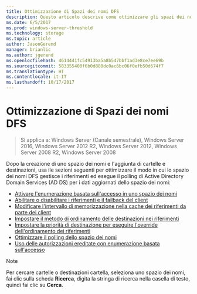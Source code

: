```yaml
---
title: Ottimizzazione di Spazi dei nomi DFS
description: Questo articolo descrive come ottimizzare gli spazi dei nomi DFS
ms.date: 6/5/2017
ms.prod: windows-server-threshold
ms.technology: storage
ms.topic: article
author: JasonGerend
manager: brianlic
ms.author: jgerend
ms.openlocfilehash: 4614441fc54913ba5a8b547bbf1ad3e8ce7ee69b
ms.sourcegitcommit: 583355400f6b0d880dc0ac6bc06f0efb50d674f7
ms.translationtype: HT
ms.contentlocale: it-IT
ms.lasthandoff: 10/17/2017
---
```

# <a name="tuning-dfs-namespaces"></a>Ottimizzazione di Spazi dei nomi DFS

> Si applica a: Windows Server (Canale semestrale), Windows Server 2016, Windows Server 2012 R2, Windows Server 2012, Windows Server 2008 R2, Windows Server 2008

Dopo la creazione di uno spazio dei nomi e l'aggiunta di cartelle e destinazioni, usa ile sezioni seguenti per ottimizzare il modo in cui lo spazio dei nomi DFS gestisce i riferimenti ed esegue il polling di Active Directory Domain Services (AD DS) per i dati aggiornati dello spazio dei nomi:

-   [Attivare l'enumerazione basata sull'accesso in uno spazio dei nomi](enable-access-based-enumeration-on-a-namespace.md)
-   [Abilitare o disabilitare i riferimenti e il failback del client](enable-or-disable-referrals-and-client-failback.md)
-   [Modificare l'intervallo di memorizzazione nella cache dei riferimenti da parte dei client](change-the-amount-of-time-that-clients-cache-referrals.md)
-   [Impostare il metodo di ordinamento delle destinazioni nei riferimenti](set-the-ordering-method-for-targets-in-referrals.md)
-   [Impostare la priorità di destinazione per eseguire l'override dell'ordinamento dei riferimenti](set-target-priority-to-override-referral-ordering.md)
-   [Ottimizzare il polling dello spazio dei nomi](optimize-namespace-polling.md)
-   [Uso delle autorizzazioni ereditate con enumerazione basata sull'accesso](using-inherited-permissions-with-access-based-enumeration.md)

> [!NOTE]
> Per cercare cartelle o destinazioni cartella, seleziona uno spazio dei nomi, fai clic sulla scheda **Ricerca**, digita la stringa di ricerca nella casella di testo, quindi fai clic su **Cerca**.